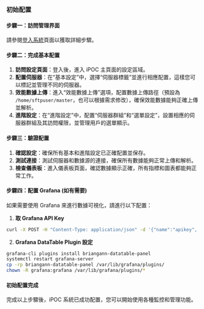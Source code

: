 ### 初始配置

#### 步驟一：訪問管理界面

請參閱[登入系統](guide/入門指南/登入系統.md)頁面以獲取詳細步驟。

#### 步驟二：完成基本配置

1. **訪問設定頁面**：登入後，進入 iPOC 主頁面的設定區域。
2. **配置伺服器**：在“基本設定”中，選擇“伺服器標籤”並進行相應配置，這樣您可以標記並管理不同的伺服器。
3. **效能數據上傳**：進入“效能數據上傳”選項，配置數據上傳路徑（預設為 `/home/sftpuser/master`，也可以根據需求修改），確保效能數據能夠正確上傳並解析。
4. **進階設定**：在“進階設定”中，配置“伺服器群組”和“選單設定”，設置相應的伺服器群組及其訪問權限，並管理用戶的選單顯示。

#### 步驟三：驗證配置

1. **確認設定**：確保所有基本和進階設定已正確配置並保存。
2. **測試連接**：測試伺服器和數據源的連接，確保所有數據能夠正常上傳和解析。
3. **檢查儀表板**：進入儀表板頁面，確認數據顯示正確，所有指標和圖表都能夠正常工作。

#### 步驟四：配置 Grafana (如有需要)

如果需要使用 Grafana 來進行數據可視化，請進行以下配置：

1. **取 Grafana API Key**

```bash
curl -X POST -H "Content-Type: application/json" -d '{"name":"apikey", "role": "Admin"}' http://admin:admin@localhost:3000/api/auth/keys
```

2. **Grafana DataTable Plugin 設定**

```bash
grafana-cli plugins install briangann-datatable-panel
systemctl restart grafana-server
cp -rp briangann-datatable-panel /var/lib/grafana/plugins/
chown -R grafana:grafana /var/lib/grafana/plugins/*
```

#### 初始配置完成

完成以上步驟後，iPOC 系統已成功配置，您可以開始使用各種監控和管理功能。
